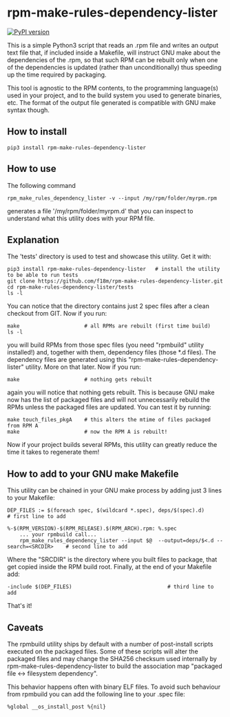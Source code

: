 # rpm-make-rules-dependency-lister

[![PyPI version](https://badge.fury.io/py/rpm-make-rules-dependency-lister.svg)](https://badge.fury.io/py/rpm-make-rules-dependency-lister)

This is a simple Python3 script that reads an .rpm file and writes an output text file 
that, if included inside a Makefile, will instruct GNU make about the dependencies 
of the .rpm, so that such RPM can be rebuilt only when one of the dependencies is updated 
(rather than unconditionally) thus speeding up the time required by packaging.

This tool is agnostic to the RPM contents, to the programming language(s) used in your project,
and to the build system you used to generate binaries, etc.
The format of the output file generated is compatible with GNU make syntax though.

## How to install

```
pip3 install rpm-make-rules-dependency-lister
```

## How to use

The following command
```
rpm_make_rules_dependency_lister -v --input /my/rpm/folder/myrpm.rpm
```
generates a file '/my/rpm/folder/myrpm.d' that you can inspect to understand what this utility does
with your RPM file.

## Explanation

The 'tests' directory is used to test and showcase this utility. Get it with:

```
pip3 install rpm-make-rules-dependency-lister   # install the utility to be able to run tests
git clone https://github.com/f18m/rpm-make-rules-dependency-lister.git
cd rpm-make-rules-dependency-lister/tests
ls -l
```

You can notice that the directory contains just 2 spec files after a clean checkout from GIT.
Now if you run:

```
make                     # all RPMs are rebuilt (first time build)
ls -l
```

you will build RPMs from those spec files (you need "rpmbuild" utility installed!) and, together
with them, dependency files (those *.d files). The dependency files are generated using this
"rpm-make-rules-dependency-lister" utility. More on that later.
Now if you run:

```
make                     # nothing gets rebuilt
```

again you will notice that nothing gets rebuilt. This is because GNU make now has the list of 
packaged files and will not unnecessarily rebuild the RPMs unless the packaged files are updated.
You can test it by running:

```
make touch_files_pkgA    # this alters the mtime of files packaged from RPM A
make                     # now the RPM A is rebuilt!
```

Now if your project builds several RPMs, this utility can greatly reduce the time it takes to
regenerate them!

## How to add to your GNU make Makefile

This utility can be chained in your GNU make process by adding just 3 lines to your Makefile:

```
DEP_FILES := $(foreach spec, $(wildcard *.spec), deps/$(spec).d)        # first line to add

%-$(RPM_VERSION)-$(RPM_RELEASE).$(RPM_ARCH).rpm: %.spec
	... your rpmbuild call...
	rpm_make_rules_dependency_lister --input $@  --output=deps/$<.d --search=<SRCDIR>    # second line to add
```

Where the "SRCDIR" is the directory where you built files to package, that get copied inside the RPM build root.
Finally, at the end of your Makefile add:

```
-include $(DEP_FILES)                               # third line to add
```

That's it!

## Caveats

The rpmbuild utility ships by default with a number of post-install scripts executed on the
packaged files. Some of these scripts will alter the packaged files and may change the SHA256 checksum
used internally by rpm-make-rules-dependency-lister to build the association map 
"packaged file <-> filesystem dependency".

This behavior happens often with binary ELF files. To avoid such behaviour from rpmbuild you can add
the following line to your .spec file:

```
%global __os_install_post %{nil}
```
